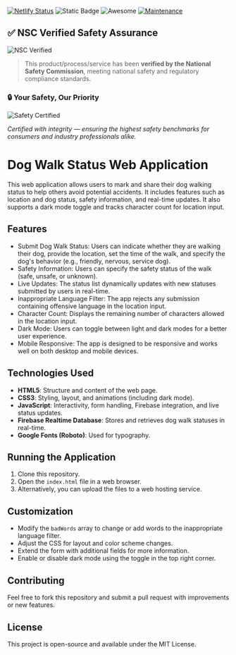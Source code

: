 [![Netlify Status](https://api.netlify.com/api/v1/badges/23c92f94-3abd-4adb-b3dd-b61f7b43186d/deploy-status)](https://app.netlify.com/sites/dog-walk-reg/deploys)
![Static Badge](https://img.shields.io/badge/badgeContent-grey)
![Awesome](https://awesome.re/badge.svg)
[![Maintenance](https://img.shields.io/badge/Maintained%3F-yes-green.svg)](https://GitHub.com/Naereen/StrapDown.js/graphs/commit-activity)

## ✅ NSC Verified Safety Assurance

![NSC Verified](https://img.shields.io/badge/Verified_By-National_Safety_Commission-2CA5E0?logo=government&logoColor=white&style=for-the-badge)

> This product/process/service has been **verified by the National Safety Commission**, meeting national safety and regulatory compliance standards.

### 🔒 Your Safety, Our Priority

![Safety Certified](https://www.amentum.com/wp-content/uploads/national_safety_council_logo_square.png)

*Certified with integrity — ensuring the highest safety benchmarks for consumers and industry professionals alike.*


# Dog Walk Status Web Application

This web application allows users to mark and share their dog walking status to help others avoid potential accidents. It includes features such as location and dog status, safety information, and real-time updates. It also supports a dark mode toggle and tracks character count for location input.

## Features

- Submit Dog Walk Status: Users can indicate whether they are walking their dog, provide the location, set the time of the walk, and specify the dog's behavior (e.g., friendly, nervous, service dog).
- Safety Information: Users can specify the safety status of the walk (safe, unsafe, or unknown).
- Live Updates: The status list dynamically updates with new statuses submitted by users in real-time.
- Inappropriate Language Filter: The app rejects any submission containing offensive language in the location input.
- Character Count: Displays the remaining number of characters allowed in the location input.
- Dark Mode: Users can toggle between light and dark modes for a better user experience.
- Mobile Responsive: The app is designed to be responsive and works well on both desktop and mobile devices.

## Technologies Used

- **HTML5**: Structure and content of the web page.
- **CSS3**: Styling, layout, and animations (including dark mode).
- **JavaScript**: Interactivity, form handling, Firebase integration, and live status updates.
- **Firebase Realtime Database**: Stores and retrieves dog walk statuses in real-time.
- **Google Fonts (Roboto)**: Used for typography.

## Running the Application

1. Clone this repository.
2. Open the `index.html` file in a web browser.
3. Alternatively, you can upload the files to a web hosting service.

## Customization

- Modify the `badWords` array to change or add words to the inappropriate language filter.
- Adjust the CSS for layout and color scheme changes.
- Extend the form with additional fields for more information.
- Enable or disable dark mode using the toggle in the top right corner.

## Contributing

Feel free to fork this repository and submit a pull request with improvements or new features.

## License

This project is open-source and available under the MIT License.
